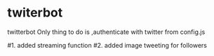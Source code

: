 # twiterbot
twitterbot 
Only thing to do is ,authenticate with twitter from config.js

#1. added streaming function
#2. added image tweeting for followers 
